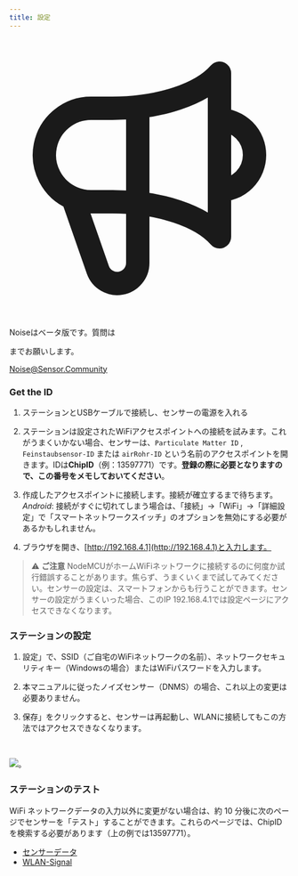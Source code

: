 ```yaml
---
title: 設定
---
```


  <div class="max-w-screen-xl mx-auto pb-5">
      <div class="p-2 rounded-lg bg-indigo-100 shadow-lg sm:p-3">
      <div class="flex items-center">
            <span class="p-2 rounded-lg bg-indigo-500">
              <svg class="h-8 w-8 text-white" fill="none" viewBox="0 0 24 24" stroke="currentColor">
                <path stroke-linecap="round" stroke-linejoin="round" stroke-width="2" d="M11 5.882V19.24a1.76 1.76 0 01-3.417.592l-2.147-6.15M18 13a3 3 0 100-6M5.436 13.683A4.001 4.001 0 017 6h1.832c4.1 0 7.625-1.234 9.168-3v14c-1.543-1.766-5.067-3-9.168-3H7a3.988 3.988 0 01-1.564-.317z" />
              </svg>
            </span>
        <div class="flex flex-wrap">
          <div class="flex-wrap flex">
            <p class="pt-1 text-indigo-700 font-medium">
                Noiseはベータ版です。質問は<p>までお願いします。</p>
          <a href="mailto:Noise@Sensor.Community" class="ml-1 font-medium underline text-white hover:text-yellow-600">
                  Noise@Sensor.Community</a>
          </div>
           </div>
      </div>
    </div>
  </div>

### Get the ID
1. ステーションとUSBケーブルで接続し、センサーの電源を入れる

2. ステーションは設定されたWiFiアクセスポイントへの接続を試みます。これがうまくいかない場合、センサーは、`Particulate Matter ID` , `Feinstaubsensor-ID` または `airRohr-ID` という名前のアクセスポイントを開きます。IDは**ChipID**（例：13597771）です。**登録の際に必要となりますので、この番号をメモしておいてください**。

3. 作成したアクセスポイントに接続します。接続が確立するまで待ちます。<br>*Android*: 接続がすぐに切れてしまう場合は、「接続」→「WiFi」→「詳細設定」で「スマートネットワークスイッチ」のオプションを無効にする必要があるかもしれません。

4. ブラウザを開き、[http://192.168.4.1](http://192.168.4.1)と入力します。

> ⚠️ **ご注意** NodeMCUがホームWiFiネットワークに接続するのに何度か試行錯誤することがあります。焦らず、うまくいくまで試してみてください。センサーの設定は、スマートフォンからも行うことができます。センサーの設定がうまくいった場合、このIP 192.168.4.1では設定ページにアクセスできなくなります。

### ステーションの設定
1. 設定」で、SSID（ご自宅のWiFiネットワークの名前）、ネットワークセキュリティキー（Windowsの場合）またはWiFiパスワードを入力します。

2. 本マニュアルに従ったノイズセンサー（DNMS）の場合、これ以上の変更は必要ありません。

3. 保存」をクリックすると、センサーは再起動し、WLANに接続してもこの方法ではアクセスできなくなります。

<br>

<img src="...docsairrohr_config_initial.jpg" loading="lazy">。
<br>

### ステーションのテスト
WiFi ネットワークデータの入力以外に変更がない場合は、約 10 分後に次のページでセンサーを「テスト」することができます。これらのページでは、ChipIDを検索する必要があります（上の例では13597771）。

 * [センサーデータ](www.madavi.desensorgraph.php)
 * [WLAN-Signal](www.madavi.desensorsignal.php)



